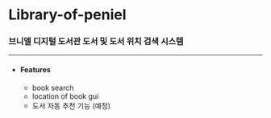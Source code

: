 # Library-of-peniel

### 브니엘 디지털 도서관 도서 및 도서 위치 검색 시스템

---

* #### Features
    * book search
    * location of book gui 
    * 도서 자동 추천 기능 (예정)
